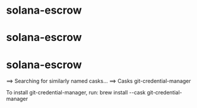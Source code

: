 # solana-escrow
# solana-escrow
# solana-escrow
==> Searching for similarly named casks...
==> Casks
git-credential-manager

To install git-credential-manager, run:
  brew install --cask git-credential-manager
